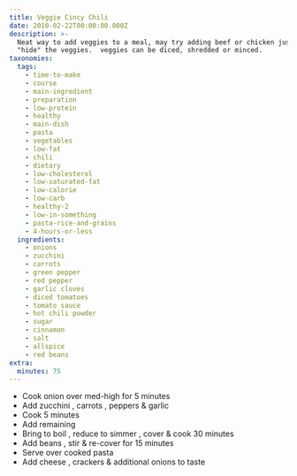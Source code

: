 ```yaml
---
title: Veggie Cincy Chili
date: 2010-02-22T00:00:00.000Z
description: >-
  Neat way to add veggies to a meal, may try adding beef or chicken just to
  "hide" the veggies.  veggies can be diced, shredded or minced.
taxonomies:
  tags:
    - time-to-make
    - course
    - main-ingredient
    - preparation
    - low-protein
    - healthy
    - main-dish
    - pasta
    - vegetables
    - low-fat
    - chili
    - dietary
    - low-cholesterol
    - low-saturated-fat
    - low-calorie
    - low-carb
    - healthy-2
    - low-in-something
    - pasta-rice-and-grains
    - 4-hours-or-less
  ingredients:
    - onions
    - zucchini
    - carrots
    - green pepper
    - red pepper
    - garlic cloves
    - diced tomatoes
    - tomato sauce
    - hot chili powder
    - sugar
    - cinnamon
    - salt
    - allspice
    - red beans
extra:
  minutes: 75
---
```

 - Cook onion over med-high for 5 minutes
 - Add zucchini , carrots , peppers & garlic
 - Cook 5 minutes
 - Add remaining
 - Bring to boil , reduce to simmer , cover & cook 30 minutes
 - Add beans , stir & re-cover for 15 minutes
 - Serve over cooked pasta
 - Add cheese , crackers & additional onions to taste
